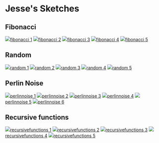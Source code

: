 # Jesse's Sketches

## Fibonacci

![](Jesse/fibonacci/fib1.png)[fibonacci 1](Jesse/fibonacci/fib1.pv)
![](Jesse/fibonacci/fib2.png)[fibonacci 2](Jesse/fibonacci/fib2.pv)
![](Jesse/fibonacci/fib3.png)[fibonacci 3](Jesse/fibonacci/fib3.pv)
![](Jesse/fibonacci/fib4.png)[fibonacci 4](Jesse/fibonacci/fib4.pv)
![](Jesse/fibonacci/fib5.png)[fibonacci 5](Jesse/fibonacci/fib5.pv)


## Random

![](Jesse/random/random1.png)[random 1](Jesse/random/random1.pv)
![](Jesse/random/random2.png)[random 2](Jesse/random/random2.pv)
![](Jesse/random/random3.png)[random 3](Jesse/random/random3.pv)
![](Jesse/random/random4.png)[random 4](Jesse/random/random4.pv)
![](Jesse/random/random5.png)[random 5](Jesse/random/random5.pv)


## Perlin Noise

![](Jesse/perlinnoise/perlinnoise_1.png)[perlinnoise 1](Jesse/perlinnoise/perlinnoise_1.pv)
![](Jesse/perlinnoise/perlinnoise_2.png)[perlinnoise 2](Jesse/perlinnoise/perlinnoise_2.pv)
![](Jesse/perlinnoise/perlinnoise_3.png)[perlinnoise 3](Jesse/perlinnoise/perlinnoise_3.pv)
![](Jesse/perlinnoise/perlinnoise_4.png)[perlinnoise 4](Jesse/perlinnoise/perlinnoise_4.pv)
![](Jesse/perlinnoise/perlinnoise_5.png)[perlinnoise 5](Jesse/perlinnoise/perlinnoise_5.pv)
![](Jesse/perlinnoise/perlinnoise_6.png)[perlinnoise 6](Jesse/perlinnoise/perlinnoise_6.pv)

## Recursive functions
                        
![](Jesse/recursivefunctions/function1.png)[recursivefunctions 1](Jesse/recursivefunctions/function1.pv)
![](Jesse/recursivefunctions/function2.png)[recursivefunctions 2](Jesse/recursivefunctions/function2.pv)
![](Jesse/recursivefunctions/function3.png)[recursivefunctions 3](Jesse/recursivefunctions/function3.pv)
![](Jesse/recursivefunctions/function4.png)[recursivefunctions 4](Jesse/recursivefunctions/function4.pv)
![](Jesse/recursivefunctions/function5.png)[recursivefunctions 5](Jesse/recursivefunctions/function5.pv)